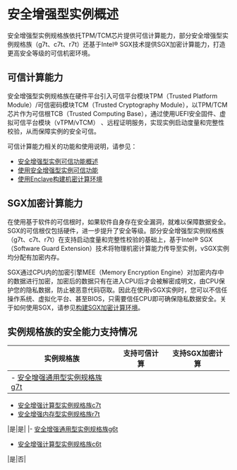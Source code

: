 # 安全增强型实例概述

安全增强型实例规格族依托TPM/TCM芯片提供可信计算能力，部分安全增强型实例规格族（g7t、c7t、r7t）还基于Intel® SGX技术提供SGX加密计算能力，打造更高安全等级的可信机密环境。

## 可信计算能力

安全增强型实例规格族在硬件平台引入可信平台模块TPM（Trusted Platform Module）/可信密码模块TCM（Trusted Cryptography Module），以TPM/TCM芯片作为可信根TCB（Trusted Computing Base），通过使用UEFI安全固件、虚拟可信平台模块（vTPM/vTCM） 、远程证明服务，实现实例启动度量和完整性校验，从而保障实例的安全可信。

可信计算能力相关的功能和使用说明，请参见：

-   [安全增强型实例可信功能概述](/intl.zh-CN/实例/选择实例规格/安全增强型/安全增强型实例可信功能概述.md)
-   [使用安全增强型实例可信功能](/intl.zh-CN/实例/选择实例规格/安全增强型/使用安全增强型实例.md)
-   [使用Enclave构建机密计算环境](/intl.zh-CN/实例/选择实例规格/安全增强型/使用Enclave构建机密计算环境.md)

## SGX加密计算能力

在使用基于软件的可信根时，如果软件自身存在安全漏洞，就难以保障数据安全。SGX的可信根仅包括硬件，进一步提升了安全等级。部分安全增强型实例规格族（g7t、c7t、r7t）在支持启动度量和完整性校验的基础上，基于Intel® SGX（Software Guard Extension）技术将物理机密计算能力传导至实例，vSGX实例均分配有加密内存。

SGX通过CPU内的加密引擎MEE（Memory Encryption Engine）对加密内存中的数据进行加密，加密后的数据只有在进入CPU后才会被解密成明文，由CPU保护您的隐私数据，防止被恶意代码窃取。因此在使用vSGX实例时，您可以不信任操作系统、虚拟化平台、甚至BIOS，只需要信任CPU即可确保隐私数据安全。关于如何使用SGX，请参见[构建SGX加密计算环境]()。

## 实例规格族的安全能力支持情况

|实例规格族|支持可信计算|支持SGX加密计算|
|-----|------|---------|
|-   [安全增强通用型实例规格族g7t](/intl.zh-CN/实例/选择实例规格/通用型.md)
-   [安全增强计算型实例规格族c7t](/intl.zh-CN/实例/选择实例规格/计算型.md)
-   [安全增强内存型实例规格族r7t](/intl.zh-CN/实例/选择实例规格/内存型/内存型.md)

|是|是|
|-   [安全增强通用型实例规格族g6t](/intl.zh-CN/实例/选择实例规格/通用型.md)
-   [安全增强计算型实例规格族c6t](/intl.zh-CN/实例/选择实例规格/计算型.md)

|是|否|

